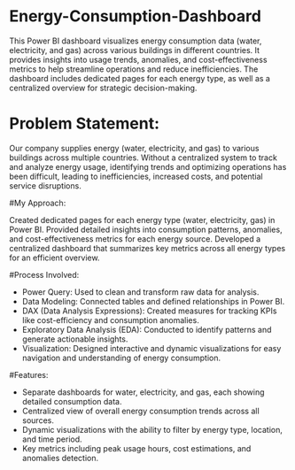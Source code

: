 # Energy-Consumption-Dashboard

This Power BI dashboard visualizes energy consumption data (water, electricity, and gas) across various buildings in different countries.
It provides insights into usage trends, anomalies, and cost-effectiveness metrics to help streamline operations and reduce inefficiencies. 
The dashboard includes dedicated pages for each energy type, as well as a centralized overview for strategic decision-making.

# Problem Statement:

Our company supplies energy (water, electricity, and gas) to various buildings across multiple countries. 
Without a centralized system to track and analyze energy usage, identifying trends and 
optimizing operations has been difficult, leading to inefficiencies, increased costs, and potential service disruptions.

#My Approach:

Created dedicated pages for each energy type (water, electricity, gas) in Power BI.
Provided detailed insights into consumption patterns, anomalies, and cost-effectiveness metrics for each energy source.
Developed a centralized dashboard that summarizes key metrics across all energy types for an efficient overview.

#Process Involved:

- Power Query: Used to clean and transform raw data for analysis.
- Data Modeling: Connected tables and defined relationships in Power BI.
- DAX (Data Analysis Expressions): Created measures for tracking KPIs like cost-efficiency and consumption anomalies.
- Exploratory Data Analysis (EDA): Conducted to identify patterns and generate actionable insights.
- Visualization: Designed interactive and dynamic visualizations for easy navigation and understanding of energy consumption.

#Features:

- Separate dashboards for water, electricity, and gas, each showing detailed consumption data.
- Centralized view of overall energy consumption trends across all sources.
- Dynamic visualizations with the ability to filter by energy type, location, and time period.
- Key metrics including peak usage hours, cost estimations, and anomalies detection.

